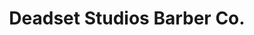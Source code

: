 ---
title: "Deadset Studios Barber Co."
url: /perth/deadset-studios-barber-co/
shop: hairdresser
---
